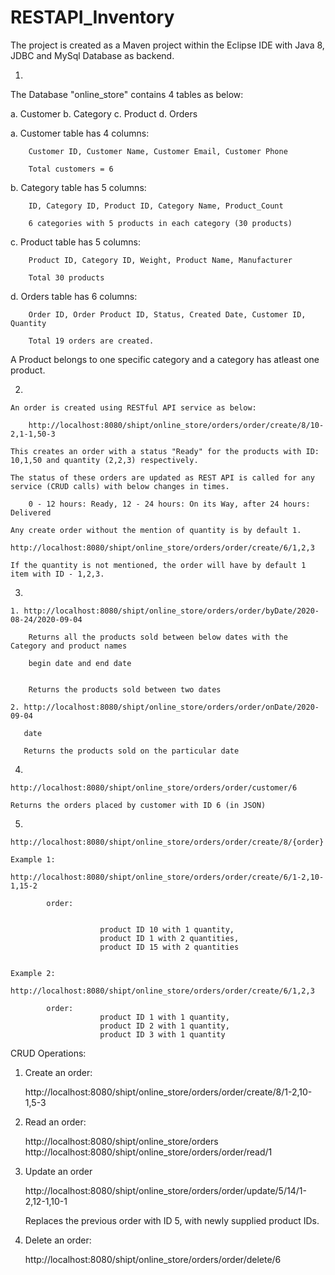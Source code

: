 # RESTAPI_Inventory




The project is created as a Maven project within the Eclipse IDE with Java 8, JDBC and MySql Database as backend.


1.


  The Database "online_store" contains 4 tables as below:

  a. Customer
  b. Category
  c. Product
  d. Orders

  a. Customer table has 4 columns:
  		
  		Customer ID, Customer Name, Customer Email, Customer Phone

  		Total customers = 6

  b. Category table has 5 columns:

  		ID, Category ID, Product ID, Category Name, Product_Count

  		6 categories with 5 products in each category (30 products)

  c. Product table has 5 columns:

  		Product ID, Category ID, Weight, Product Name, Manufacturer

  		Total 30 products

  d. Orders table has 6 columns:

  		Order ID, Order Product ID, Status, Created Date, Customer ID, Quantity

  		Total 19 orders are created.


  A Product belongs to one specific category and a category has atleast one product.


2.


	An order is created using RESTful API service as below:

		http://localhost:8080/shipt/online_store/orders/order/create/8/10-2,1-1,50-3

	This creates an order with a status "Ready" for the products with ID: 10,1,50 and quantity (2,2,3) respectively.

	The status of these orders are updated as REST API is called for any service (CRUD calls) with below changes in times.

		0 - 12 hours: Ready, 12 - 24 hours: On its Way, after 24 hours: Delivered

	Any create order without the mention of quantity is by default 1.	

	http://localhost:8080/shipt/online_store/orders/order/create/6/1,2,3

	If the quantity is not mentioned, the order will have by default 1 item with ID - 1,2,3.


3. 



	1. http://localhost:8080/shipt/online_store/orders/order/byDate/2020-08-24/2020-09-04
	
		Returns all the products sold between below dates with the Category and product names
	
		begin date and end date
		

		Returns the products sold between two dates

	2. http://localhost:8080/shipt/online_store/orders/order/onDate/2020-09-04

	   date

	   Returns the products sold on the particular date

4. 

	http://localhost:8080/shipt/online_store/orders/order/customer/6

	Returns the orders placed by customer with ID 6 (in JSON)

5.


	http://localhost:8080/shipt/online_store/orders/order/create/8/{order}

	Example 1:
			http://localhost:8080/shipt/online_store/orders/order/create/6/1-2,10-1,15-2

			order:

 
						product ID 10 with 1 quantity, 
						product ID 1 with 2 quantities, 
						product ID 15 with 2 quantities
 

    Example 2:
    		http://localhost:8080/shipt/online_store/orders/order/create/6/1,2,3

    		order:
 						product ID 1 with 1 quantity, 
						product ID 2 with 1 quantity, 
						product ID 3 with 1 quantity
 	


CRUD Operations:

1. Create an order:

	http://localhost:8080/shipt/online_store/orders/order/create/8/1-2,10-1,5-3

2. Read an order:

	http://localhost:8080/shipt/online_store/orders
	http://localhost:8080/shipt/online_store/orders/order/read/1

3. Update an order

	http://localhost:8080/shipt/online_store/orders/order/update/5/14/1-2,12-1,10-1

	Replaces the previous order with ID 5, with newly supplied product IDs.

4. Delete an order:

	http://localhost:8080/shipt/online_store/orders/order/delete/6











